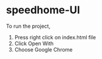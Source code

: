 # speedhome-UI

To run the project,

1. Press right click on index.html file
2. Click Open With
3. Choose Google Chrome
